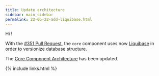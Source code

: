 ```yaml
---
title: Update architecture
sidebar: main_sidebar
permalink: 22-05-22-add-liquibase.html
---
```


Hi !

With the [#351 Pull Request](https://github.com/les-projets-cagnottes/core/pull/351), the `core` component uses now [Liquibase](https://www.liquibase.org/) in order to versionize database structure.

The [Core Component Architecture](/architecture_core.html) has been updated.

{% include links.html %}
